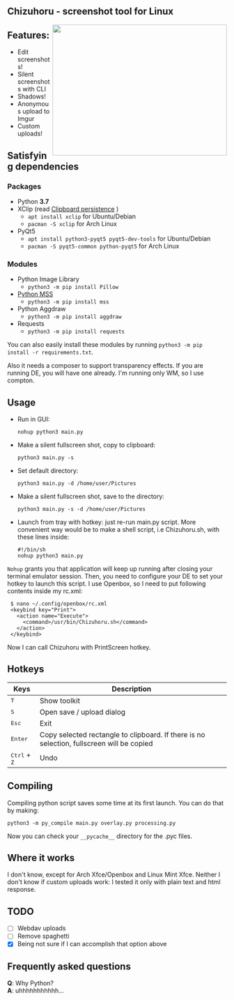 ## Chizuhoru - screenshot tool for Linux  

<img align="right" width="400" height="300" src="https://i.imgur.com/OqXmdJA.png">  


## Features:

- Edit screenshots!
- Silent screenshots with CLI
- Shadows!
- Anonymous upload to Imgur
- Custom uploads!

## Satisfying dependencies

### Packages

- Python **3.7**
- XClip (read [Clipboard persistence](https://wiki.ubuntu.com/ClipboardPersistence) )
  + `apt install xclip` for Ubuntu/Debian
  + `pacman -S xclip` for Arch Linux
- PyQt5
  + `apt install python3-pyqt5 pyqt5-dev-tools` for Ubuntu/Debian
  + `pacman -S pyqt5-common python-pyqt5` for Arch Linux

### Modules

- Python Image Library
  + `python3 -m pip install Pillow`
- [Python MSS](https://github.com/BoboTiG/python-mss)
  + `python3 -m pip install mss`
- Python Aggdraw
  + `python3 -m pip install aggdraw` 
- Requests
  + `python3 -m pip install requests`  
  
You can also easily install these modules by running `python3 -m pip install -r requirements.txt`.

Also it needs a composer to support transparency effects. If you are running DE, you will have one already. I'm running only WM, so I use compton.

## Usage

- Run in GUI:
    ```shell
    nohup python3 main.py
    ```  
- Make a silent fullscreen shot, copy to clipboard:
    ```shell
    python3 main.py -s
    ```  
- Set default directory:
    ```shell
    python3 main.py -d /home/user/Pictures
    ```  
- Make a silent fullscreen shot, save to the directory:
    ```shell
    python3 main.py -s -d /home/user/Pictures
    ```  
- Launch from tray with hotkey: just re-run main.py script. More convenient way would be to make a shell script, i.e Chizuhoru.sh, with these lines inside:
    ```shell
    #!/bin/sh
    nohup python3 main.py
    ```  
`Nohup` grants you that application will keep up running after closing your terminal emulator session. Then, you need to configure your DE to set your hotkey to launch this script. I use Openbox, so I need to put following contents inside my rc.xml:  

   ```shell
    $ nano ~/.config/openbox/rc.xml  
    <keybind key="Print">  
      <action name="Execute">  
        <command>/usr/bin/Chizuhoru.sh</command>  
      </action>  
    </keybind>  
   ```  

Now I can call Chizuhoru with PrintScreen hotkey.  

## Hotkeys

|  Keys                                                                     |  Description                     |
|---                                                                        |---                               |
| <kbd>T</kbd>                                                              | Show toolkit                     |
| <kbd>S</kbd>                                                              | Open save / upload dialog        |
| <kbd>Esc</kbd>                                                            | Exit                             |
| <kbd>Enter</kbd> | Copy selected rectangle to clipboard. If there is no selection, fullscreen will be copied |
| <kbd>Ctrl</kbd> + <kbd>Z</kbd>                                            | Undo                             |

## Compiling

Compiling python script saves some time at its first launch. You can do that by making:  
  ```shell
  python3 -m py_compile main.py overlay.py processing.py  
  ```  
  
Now you can check your `__pycache__` directory for the .pyc files.

## Where it works

I don't know, except for Arch Xfce/Openbox and Linux Mint Xfce. Neither I don't know if custom uploads work: I tested it only with plain text and html response.

## TODO

- [ ] Webdav uploads
- [ ] Remove spaghetti
- [x] Being not sure if I can accomplish that option above

## Frequently asked questions

**Q**: Why Python?  
**A**: uhhhhhhhhhhh...  
